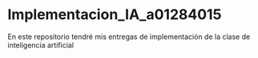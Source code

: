 # Implementacion_IA_a01284015
En este repositorio tendré mis entregas de implementación de la clase de inteligencia artificial
